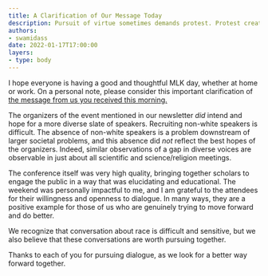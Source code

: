 ```yaml
---
title: A Clarification of Our Message Today
description: Pursuit of virtue sometimes demands protest. Protest creates conflict. This conflict is often the only path to greater peace.
authors:
- swamidass
date: 2022-01-17T17:00:00
layers:
- type: body
---
```

I hope everyone is having a good and thoughtful MLK day, whether at home or work. On a personal note, please consider this important clarification of [the message from us you received this morning.](/newsletter/forgetting-mlk/)
 
The organizers of the event mentioned in our newsletter *did* intend and hope for a more diverse slate of speakers. Recruiting non-white speakers is difficult. The absence of non-white speakers is a problem downstream of larger societal problems, and this absence did *not* reflect the best hopes of the organizers. Indeed, similar observations of a gap in diverse voices are observable in just about all scientific and science/religion meetings.

The conference itself was very high quality, bringing together scholars to engage the public in a way that was elucidating and educational. The weekend was personally impactful to me, and I am grateful to the attendees for their willingness and openness to dialogue. In many ways, they are a positive example for those of us who are genuinely trying to move forward and do better.

We recognize that conversation about race is difficult and sensitive, but we also believe that these conversations are worth pursuing together.
 
Thanks to each of you for pursuing dialogue, as we look for a better way forward together. 
